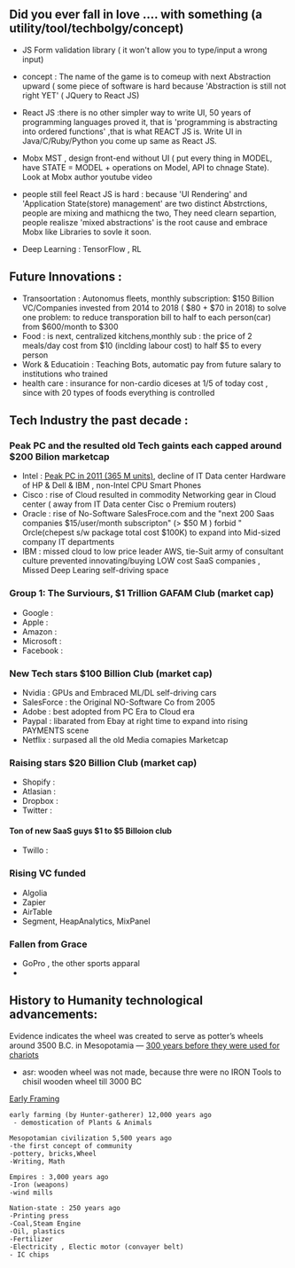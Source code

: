
## Did you ever fall in love  .... with something (a utility/tool/techbolgy/concept)

- JS Form validation library ( it won't allow you to type/input a wrong input)

- concept : The name of the game is to comeup with next Abstraction upward ( some piece of software is hard because 'Abstraction is still not right YET' ( JQuery to React JS)
- React JS :there is no other simpler way to write UI, 50 years of programming languages proved it, that is 'programming is abstracting into ordered functions' ,that is what REACT JS is. Write UI in Java/C/Ruby/Python you come up same as React JS.
- Mobx MST , design front-end without UI ( put every thing in MODEL, have STATE = MODEL + operations on Model, API to chnage State). Look at Mobx author youtube video
- people still feel React JS is hard : because 'UI Rendering' and 'Application State(store) management' are two distinct Abstrctions, people are mixing and mathicng the two, They need clearn separtion, people realisze 'mixed abstractions' is the root cause and embrace Mobx like Libraries to sovle it soon.

- Deep Learning : TensorFlow , RL  


## Future Innovations :
- Transoortation : Autonomus fleets, monthly subscription: $150 Billion VC/Companies invested from 2014 to 2018 ( $80 + $70 in 2018) to solve one problem: to reduce transporation bill to half to each person(car) from $600/month to $300
- Food : is next, centralized kitchens,monthly sub : the price of 2 meals/day cost from $10 (inclding labour cost) to half $5 to every person  
- Work & Educatioin : Teaching Bots, automatic pay from future salary to institutions who trained 
- health care : insurance for non-cardio diceses at 1/5 of today cost , since with 20 types of foods everything is controlled

## Tech Industry the past decade :

### Peak PC and the resulted old Tech gaints each capped around $200 Bilion marketcap
- Intel : [Peak PC in 2011 (365 M units)](https://www.statista.com/chart/5241/global-pc-shipments-since-2008/), decline of IT Data center Hardware of HP & Dell & IBM , non-Intel CPU Smart Phones
- Cisco : rise of Cloud resulted in commodity Networking gear in Cloud center ( away from IT Data center Cisc     o Premium routers)
- Oracle : rise of No-Software SalesFroce.com and the "next 200 Saas companies $15/user/month subscripton" (> $50 M ) forbid " Orcle(chepest s/w package total cost $100K) to expand into Mid-sized company IT departments
- IBM : missed cloud to low price leader AWS, tie-Suit army of consultant culture prevented innovating/buying LOW cost SaaS companies , Missed Deep Learing self-driving space

### Group 1: The Surviours, $1 Trillion GAFAM Club (market cap)
- Google :
- Apple :
- Amazon :
- Microsoft :
- Facebook :

### New Tech stars $100 Billion Club (market cap)
- Nvidia : GPUs and Embraced ML/DL self-driving cars
- SalesForce : the Original NO-Software Co from 2005
- Adobe : best adopted from PC Era to Cloud era
- Paypal :  libarated from Ebay at right time to expand into rising PAYMENTS scene
- Netflix : surpased all the old Media comapies Marketcap

### Raising stars $20 Billion Club (market cap)
- Shopify :
- Atlasian :
- Dropbox :
- Twitter :

#### Ton of new SaaS guys $1 to $5 Billoion club
- Twillo :

### Rising VC funded
- Algolia
- Zapier
- AirTable
- Segment, HeapAnalytics, MixPanel

### Fallen from Grace
- GoPro , the other sports apparal
- 


## History to Humanity technological advancements: 

Evidence indicates the wheel was created to serve as potter’s wheels around 3500 B.C. in Mesopotamia — [300 years before they were used for chariots](https://www.smithsonianmag.com/science-nature/a-salute-to-the-wheel-31805121/)
- asr: wooden wheel was not made, because thre were no IRON Tools to chisil wooden wheel till 3000 BC

[Early Framing](https://www.factmonster.com/dk/encyclopedia/history/early-farming)

```
early farming (by Hunter-gatherer) 12,000 years ago
 - demostication of Plants & Animals

Mesopotamian civilization 5,500 years ago
-the first concept of community
-pottery, bricks,Wheel
-Writing, Math

Empires : 3,000 years ago
-Iron (weapons)
-wind mills

Nation-state : 250 years ago
-Printing press
-Coal,Steam Engine
-Oil, plastics
-Fertilizer
-Electricity , Electic motor (convayer belt)
- IC chips
```

  

